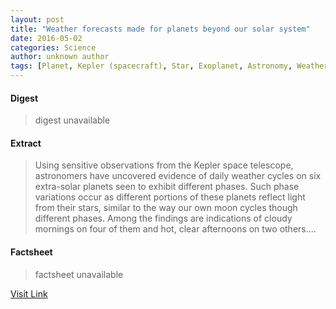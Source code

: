 ```yaml
---
layout: post
title: "Weather forecasts made for planets beyond our solar system"
date: 2016-05-02
categories: Science
author: unknown author
tags: [Planet, Kepler (spacecraft), Star, Exoplanet, Astronomy, Weather, Earth, Wind, Science, Planetary science, Nature, Scientific observation, Outer space, Applied and interdisciplinary physics, Space science, Physical sciences]
---
```



#### Digest
>digest unavailable

#### Extract
>Using sensitive observations from the Kepler space telescope, astronomers have uncovered evidence of daily weather cycles on six extra-solar planets seen to exhibit different phases. Such phase variations occur as different portions of these planets reflect light from their stars, similar to the way our own moon cycles though different phases. Among the findings are indications of cloudy mornings on four of them and hot, clear afternoons on two others....

#### Factsheet
>factsheet unavailable

[Visit Link](http://feeds.sciencedaily.com/~r/sciencedaily/~3/HzqiYa1It8g/150512140854.htm)


